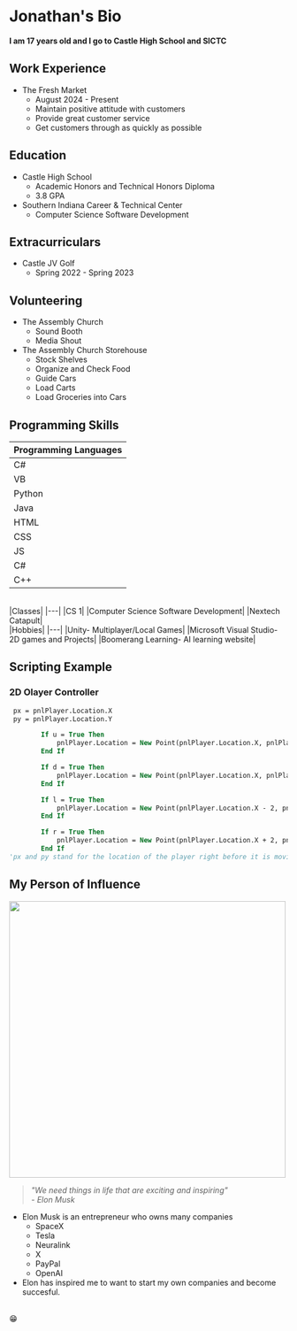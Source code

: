# Jonathan's Bio
<b> I am 17 years old and I go to Castle High School and SICTC</b>

## Work Experience
- The Fresh Market
  - August 2024 - Present
  - Maintain positive attitude with customers
  - Provide great customer service
  - Get customers through as quickly as possible

## Education

 - Castle High School 
    - Academic Honors and Technical Honors Diploma
    - 3.8 GPA
 - Southern Indiana Career & Technical Center
    - Computer Science Software Development

## Extracurriculars

- Castle JV Golf
    - Spring 2022 - Spring 2023

## Volunteering
- The Assembly Church
    - Sound Booth
    - Media Shout
- The Assembly Church Storehouse
    - Stock Shelves
    - Organize and Check Food
    - Guide Cars
    - Load Carts
    - Load Groceries into Cars

## Programming Skills
|Programming Languages|
|---|
|C#|
|VB|
|Python|
|Java|
|HTML|
|CSS|
|JS|
|C#|
|C++|
<br>
|Classes|
|---|
|CS 1|
|Computer Science Software Development|
|Nextech Catapult|
<br>
|Hobbies|
|---|
|Unity- Multiplayer/Local Games|
|Microsoft Visual Studio- 2D games and Projects|
|Boomerang Learning- AI learning website|

## Scripting Example
### 2D Olayer Controller
```vb
 px = pnlPlayer.Location.X
 py = pnlPlayer.Location.Y

        If u = True Then
            pnlPlayer.Location = New Point(pnlPlayer.Location.X, pnlPlayer.Location.Y - 2)
        End If

        If d = True Then
            pnlPlayer.Location = New Point(pnlPlayer.Location.X, pnlPlayer.Location.Y + 2)
        End If

        If l = True Then
            pnlPlayer.Location = New Point(pnlPlayer.Location.X - 2, pnlPlayer.Location.Y)
        End If

        If r = True Then
            pnlPlayer.Location = New Point(pnlPlayer.Location.X + 2, pnlPlayer.Location.Y)
        End If
'px and py stand for the location of the player right before it is moving and udlr represent up, down, left, and right. Whenever they are true it is moving them whichever direction 2 pixels on the timer 
```

## My Person of Influence
<kbd>
<img src = "https://d28hgpri8am2if.cloudfront.net/book_images/onix/cvr9781982181284/elon-musk-9781982181284_hr.jpg" height = "500px">
</kbd>

> *"We need things in life that are exciting and inspiring"* <br> *- Elon Musk* <br>
- Elon Musk is an entrepreneur who owns many companies
    - SpaceX
    - Tesla
    - Neuralink
    - X
    - PayPal
    - OpenAI
- Elon has inspired me to want to start my own companies and become succesful.
<br>
&#128513;
